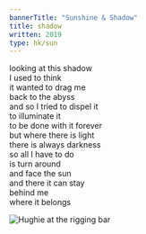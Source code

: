 ```yaml
---
bannerTitle: "Sunshine & Shadow" 
title: shadow 
written: 2019
type: hk/sun
---
```


looking at this shadow  
I used to think  
it wanted to drag me  
back to the abyss  
and so I tried to dispel it  
to illuminate it  
to be done with it forever  
but where there is light  
there is always darkness  
so all I have to do  
is turn around  
and face the sun  
and there it can stay  
behind me  
where it belongs

![Hughie at the rigging bar](/images/circus/hughierigging.jpg "the fateful rigging bar")
